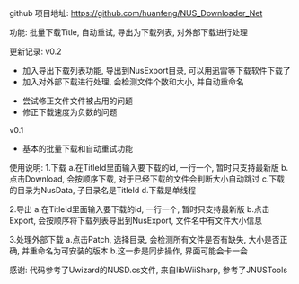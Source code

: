 github 项目地址: https://github.com/huanfeng/NUS_Downloader_Net

功能: 批量下载Title, 自动重试, 导出为下载列表, 对外部下载进行处理

更新记录:
v0.2
+ 加入导出下载列表功能, 导出到NusExport目录, 可以用迅雷等下载软件下载了
+ 加入对外部下载进行处理, 会检测文件个数和大小, 并自动重命名
* 尝试修正文件文件被占用的问题
* 修正下载速度为负数的问题



v0.1
+ 基本的批量下载和自动重试功能

使用说明:
1.下载
    a.在TitleId里面输入要下载的id, 一行一个, 暂时只支持最新版
    b.点击Download, 会按顺序下载, 对于已经下载的文件会判断大小自动跳过
    c.下载的目录为NusData, 子目录名是TitleId
    d.下载是单线程

2.导出 
    a.在TitleId里面输入要下载的id, 一行一个, 暂时只支持最新版
    b.点击Export, 会按顺序将下载列表导出到NusExport, 文件名中有文件大小信息

3.处理外部下载
    a.点击Patch, 选择目录, 会检测所有文件是否有缺失, 大小是否正确, 并重命名为可安装的版本
    b.这一步是同步操作, 界面可能会卡一会

感谢:
代码参考了Uwizard的NUSD.cs文件, 来自libWiiSharp, 参考了JNUSTools
